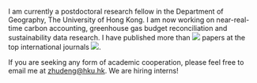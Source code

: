 I am currently a postdoctoral research fellow in the Department of Geography, 
The University of Hong Kong. I am now working on near-real-time carbon accounting, greenhouse gas budget reconciliation and sustainability data research. 
I have published more than <img src="https://img.shields.io/endpoint?logo=Google%20Scholar&url=https%3A%2F%2Fcdn.jsdelivr.net%2Fgh%2Fzhudeng94%2Fzhudeng94.github.io@google-scholar-stats%2Fgs_data_papers.json&labelColor=f6f6f6&color=9cf&style=flat&label=papers"> papers at the top international journals <a href='https://scholar.google.com/citations?user=bzZYiBgAAAAJ'><img src="https://img.shields.io/endpoint?logo=Google%20Scholar&url=https%3A%2F%2Fcdn.jsdelivr.net%2Fgh%2Fzhudeng94%2Fzhudeng94.github.io@google-scholar-stats%2Fgs_data_shieldsio.json&labelColor=f6f6f6&color=9cf&style=flat&label=citations"></a>.

If you are seeking any form of academic cooperation, please feel free to email me at zhudeng@hku.hk. We are hiring interns!
